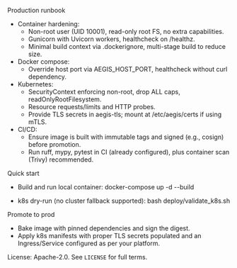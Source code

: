 Production runbook

- Container hardening:
  - Non-root user (UID 10001), read-only root FS, no extra capabilities.
  - Gunicorn with Uvicorn workers, healthcheck on /healthz.
  - Minimal build context via .dockerignore, multi-stage build to reduce size.
- Docker compose:
  - Override host port via AEGIS_HOST_PORT, healthcheck without curl dependency.
- Kubernetes:
  - SecurityContext enforcing non-root, drop ALL caps, readOnlyRootFilesystem.
  - Resource requests/limits and HTTP probes.
  - Provide TLS secrets in aegis-tls; mount at /etc/aegis/certs if using mTLS.
- CI/CD:
  - Ensure image is built with immutable tags and signed (e.g., cosign) before promotion.
  - Run ruff, mypy, pytest in CI (already configured), plus container scan (Trivy) recommended.

Quick start

- Build and run local container:
  docker-compose up -d --build

- k8s dry-run (no cluster fallback supported):
  bash deploy/validate_k8s.sh

Promote to prod

- Bake image with pinned dependencies and sign the digest.
- Apply k8s manifests with proper TLS secrets populated and an Ingress/Service configured as per your platform.

License: Apache-2.0. See `LICENSE` for full terms.